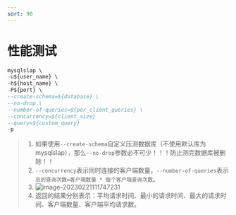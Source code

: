 ```yaml
---
sort: 90
---
```

# 性能测试

```sql
mysqlslap \
-u${user_name} \
-h${host_name} \
-P${port} \
--create-schema=${database} \
--no-drop \
--number-of-queries=${per_client_queries} \
--concurrency=${client_size}
--query=${custom_query}
-p
```

> 1. 如果使用`--create-schema`自定义压测数据库（不使用默认库为mysqlslap），那么`--no-drop`参数必不可少！！！防止测完数据库被删除！！
> 2. `--concurrency`表示同时连接的客户端数量，`--number-of-queries`表示`总的查询次数=客户端数量 * 每个客户端查询次数`。
> 3. ![image-20230221111747231](https://fn.leejay.top:9000/images/2025/01/22/e5c96c8f-b394-4125-8641-0b38a593f2a3.png)
> 4. 返回的结果分别表示：平均请求时间、最小的请求时间、最大的请求时间、客户端数量、客户端平均请求数。
